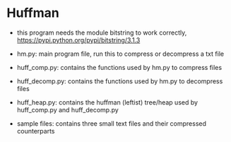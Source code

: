 # Huffman

- this program needs the module bitstring to work correctly, https://pypi.python.org/pypi/bitstring/3.1.3

- hm.py: main program file, run this to compress or decompress a txt file

- huff_comp.py: contains the functions used by hm.py to compress files

- huff_decomp.py: contains the functions used by hm.py to decompress files

- huff_heap.py: contains the huffman (leftist) tree/heap used by huff_comp.py and huff_decomp.py

- sample files: contains three small text files and their compressed counterparts
